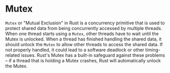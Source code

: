 # Mutex

`Mutex` or "Mutual Exclusion" in Rust is a concurrency primitive that is used to protect shared data from being concurrently accessed by multiple threads. When one thread starts using a `Mutex`, other threads have to wait until the Mutex is unlocked. When a thread has finished handling the shared data, it should unlock the `Mutex` to allow other threads to access the shared data. If not properly handled, it could lead to a software deadlock or other timing-related issues. Rust's Mutex has a built-in safeguard against these problems – if a thread that is holding a Mutex crashes, Rust will automatically unlock the Mutex.